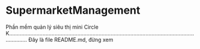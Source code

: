 # SupermarketManagement
Phần mềm quản lý siêu thị mini Circle K........................................................................................................................................
Đây là file README.md, đừng xem
